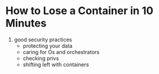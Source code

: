 # How to Lose a Container in 10 Minutes

1. good security practices
    * protecting your data
    * caring for Os and orchestrators
    * checking privs
    * shifting left with containers